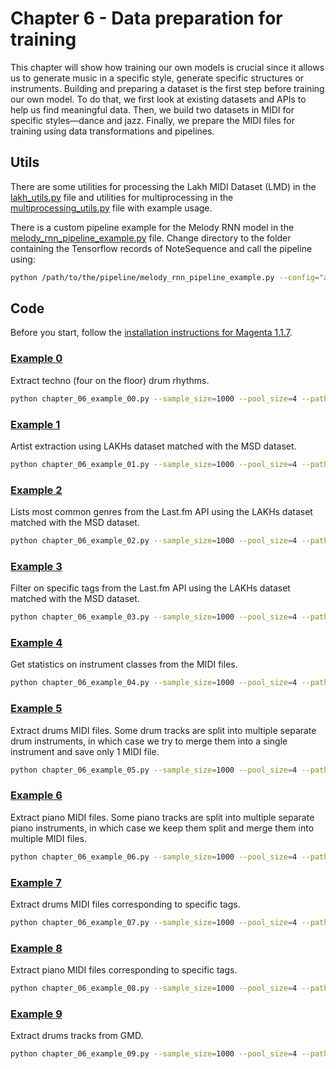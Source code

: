 # Chapter 6 - Data preparation for training

This chapter will show how training our own models is crucial since it allows us to generate music in a specific style, generate specific structures or instruments. Building and preparing a dataset is the first step before training our own model. To do that, we first look at existing datasets and APIs to help us find meaningful data. Then, we build two datasets in MIDI for specific styles—dance and jazz. Finally, we prepare the MIDI files for training using data transformations and pipelines.

## Utils

There are some utilities for processing the Lakh MIDI Dataset (LMD) in the [lakh_utils.py](./lakh_utils.py) file and utilities for multiprocessing in the [multiprocessing_utils.py](./multiprocessing_utils.py) file with example usage.

There is a custom pipeline example for the Melody RNN model in the [melody_rnn_pipeline_example.py](./melody_rnn_pipeline_example.py) file. Change directory to the folder containing the Tensorflow records of NoteSequence and call the pipeline using:

```bash
python /path/to/the/pipeline/melody_rnn_pipeline_example.py --config="attention_rnn" --input="notesequences.tfrecord" --output_dir="sequence_examples" --eval_ratio=0.10
``` 

## Code

Before you start, follow the [installation instructions for Magenta 1.1.7](https://github.com/PacktPublishing/hands-on-music-generation-with-magenta/tree/master/Chapter01#installing-magenta).

### [Example 0](chapter_06_example_00.py)

Extract techno (four on the floor) drum rhythms.

```bash
python chapter_06_example_00.py --sample_size=1000 --pool_size=4 --path_dataset_dir=PATH_DATASET --path_output_dir=PATH_OUTPUT --bass_drums_on_beat_threshold=0.75 
```

### [Example 1](chapter_06_example_01.py)

Artist extraction using LAKHs dataset matched with the MSD dataset.

```bash
python chapter_06_example_01.py --sample_size=1000 --pool_size=4 --path_dataset_dir=PATH_DATASET --path_match_scores_file=PATH_MATCH_SCORES
```

### [Example 2](chapter_06_example_02.py)

Lists most common genres from the Last.fm API using the LAKHs dataset matched with the MSD dataset.

```bash
python chapter_06_example_02.py --sample_size=1000 --pool_size=4 --path_dataset_dir=PATH_DATASET --path_match_scores_file=PATH_MATCH_SCORES --last_fm_api_key=LAST_FM_API_KEY
```

### [Example 3](chapter_06_example_03.py)

Filter on specific tags from the Last.fm API using the LAKHs dataset matched with the MSD dataset.

```bash
python chapter_06_example_03.py --sample_size=1000 --pool_size=4 --path_dataset_dir=PATH_DATASET --path_match_scores_file=PATH_MATCH_SCORES --last_fm_api_key=LAST_FM_API_KEY --tags="['jazz', 'blues']"
```

### [Example 4](chapter_06_example_04.py)

Get statistics on instrument classes from the MIDI files.

```bash
python chapter_06_example_04.py --sample_size=1000 --pool_size=4 --path_dataset_dir=PATH_DATASET --path_match_scores_file=PATH_MATCH_SCORES
```

### [Example 5](chapter_06_example_05.py)

Extract drums MIDI files. Some drum tracks are split into multiple separate drum instruments, in which case we try to merge them into a single instrument and save only 1 MIDI file.

```bash
python chapter_06_example_05.py --sample_size=1000 --pool_size=4 --path_dataset_dir=PATH_DATASET --path_match_scores_file=PATH_MATCH_SCORES --path_output_dir=PATH_OUTPUT
```

### [Example 6](chapter_06_example_06.py)

Extract piano MIDI files. Some piano tracks are split into multiple separate piano instruments, in which case we keep them split and merge them into multiple MIDI files.

```bash
python chapter_06_example_06.py --sample_size=1000 --pool_size=4 --path_dataset_dir=PATH_DATASET --path_match_scores_file=PATH_MATCH_SCORES --path_output_dir=PATH_OUTPUT
```

### [Example 7](chapter_06_example_07.py)

Extract drums MIDI files corresponding to specific tags.

```bash
python chapter_06_example_07.py --sample_size=1000 --pool_size=4 --path_dataset_dir=PATH_DATASET --path_match_scores_file=PATH_MATCH_SCORES --path_output_dir=PATH_OUTPUT --last_fm_api_key=LAST_FM_API_KEY --tags="['jazz', 'blues']"
```

### [Example 8](chapter_06_example_08.py)

Extract piano MIDI files corresponding to specific tags.

```bash
python chapter_06_example_08.py --sample_size=1000 --pool_size=4 --path_dataset_dir=PATH_DATASET --path_match_scores_file=PATH_MATCH_SCORES --path_output_dir=PATH_OUTPUT --last_fm_api_key=LAST_FM_API_KEY --tags="['jazz', 'blues']"
```

### [Example 9](chapter_06_example_09.py)

Extract drums tracks from GMD.

```bash
python chapter_06_example_09.py --sample_size=1000 --pool_size=4 --path_dataset_dir=PATH_DATASET --path_output_dir=PATH_OUTPUT
```
